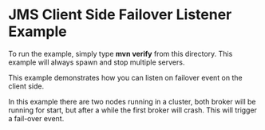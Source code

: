 # JMS Client Side Failover Listener Example

To run the example, simply type **mvn verify** from this directory. This example will always spawn and stop multiple servers.

This example demonstrates how you can listen on failover event on the client side.

In this example there are two nodes running in a cluster, both broker will be running for start, but after a while the first broker will crash. This will trigger a fail-over event.